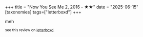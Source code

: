 +++
title = "Now You See Me 2, 2016 - ★★"
date = "2025-06-15"
[taxonomies]
tags=["letterboxd"]
+++

meh

<small>see this review on <a href="https://letterboxd.com/nonmodernist/film/now-you-see-me-2/">letterboxd</a>.</small>